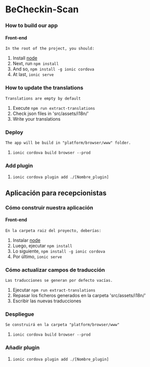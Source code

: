 # BeCheckin-Scan

### How to build our app

#### Front-end
    In the root of the project, you should:
1. Install [node](https://nodejs.org/es/)
2. Next, run ```npm install```
3. And so, ```npm install -g ionic cordova```
4. At last, ```ionic serve```

### How to update the translations
    Translations are empty by default
1. Execute ```npm run extract-translations```
2. Check json files in 'src/assets/i18n/'
3. Write your translations

### Deploy
    The app will be build in "platform/browser/www" folder.
1. ```ionic cordova build browser --prod```
    
### Add plugin
1. ```ionic cordova plugin add ./[Nombre_plugin]```

## Aplicación para recepcionistas
### Cómo construir nuestra aplicación

#### Front-end
    En la carpeta raiz del proyecto, deberías:
1. Instalar [node](https://nodejs.org/es/)
2. Luego, ejecutar ```npm install```
3. Lo siguiente, ```npm install -g ionic cordova```
4. Por último, ```ionic serve```

### Cómo actualizar campos de traducción
    Las traducciones se generan por defecto vacías.
1. Ejecutar ```npm run extract-translations```
2. Repasar los ficheros generados en la carpeta 'src/assets/i18n/'
3. Escribir las nuevas traducciones

### Despliegue
    Se construirá en la carpeta "platform/browser/www"
1. ```ionic cordova build browser --prod```

### Añadir plugin
1. ```ionic cordova plugin add ./[Nombre_plugin]```